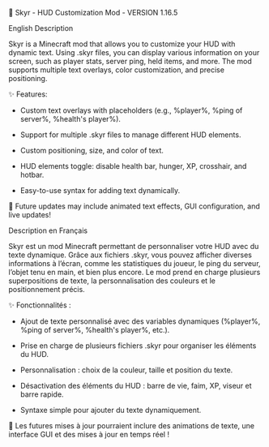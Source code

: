 📜 Skyr - HUD Customization Mod - VERSION 1.16.5


English Description

Skyr is a Minecraft mod that allows you to customize your HUD with dynamic text. Using .skyr files, you can display various information on your screen, such as player stats, server ping, held items, and more.
The mod supports multiple text overlays, color customization, and precise positioning.



✨ Features:

- Custom text overlays with placeholders (e.g., %player%, %ping of server%, %health's player%).

- Support for multiple .skyr files to manage different HUD elements.

- Custom positioning, size, and color of text.

- HUD elements toggle: disable health bar, hunger, XP, crosshair, and hotbar.

- Easy-to-use syntax for adding text dynamically.

🔧 Future updates may include animated text effects, GUI configuration, and live updates!


Description en Français

Skyr est un mod Minecraft permettant de personnaliser votre HUD avec du texte dynamique. Grâce aux fichiers .skyr, vous pouvez afficher diverses informations à l’écran, comme les statistiques du joueur, le ping du serveur, l’objet tenu en main, et bien plus encore.
Le mod prend en charge plusieurs superpositions de texte, la personnalisation des couleurs et le positionnement précis.


✨ Fonctionnalités :


- Ajout de texte personnalisé avec des variables dynamiques (%player%, %ping of server%, %health's player%, etc.).

- Prise en charge de plusieurs fichiers .skyr pour organiser les éléments du HUD.

- Personnalisation : choix de la couleur, taille et position du texte.
  
- Désactivation des éléments du HUD : barre de vie, faim, XP, viseur et barre rapide.

- Syntaxe simple pour ajouter du texte dynamiquement.


🔧 Les futures mises à jour pourraient inclure des animations de texte, une interface GUI et des mises à jour en temps réel !
